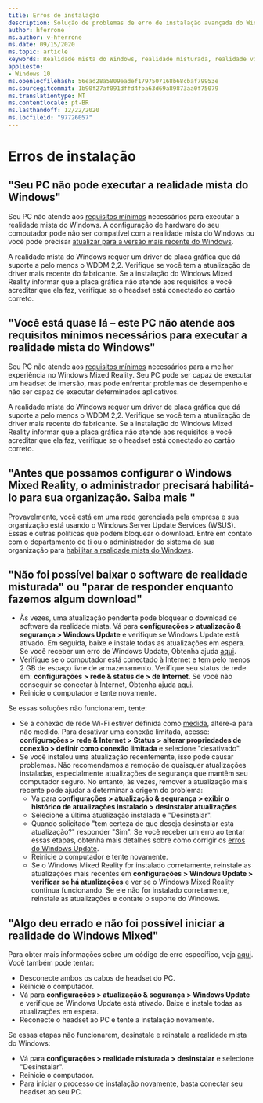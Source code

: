 ```yaml
---
title: Erros de instalação
description: Solução de problemas de erro de instalação avançada do Windows Mixed Reality que vai além da nossa documentação de suporte de consumidor padrão.
author: hferrone
ms.author: v-hferrone
ms.date: 09/15/2020
ms.topic: article
keywords: Realidade mista do Windows, realidade misturada, realidade virtual, VR, MR, solução de problemas, erros, ajuda, suporte, instalação
appliesto:
- Windows 10
ms.openlocfilehash: 56ead28a5809eadef1797507168b68cbaf79953e
ms.sourcegitcommit: 1b90f27af091dffd4fba63d69a89873aa0f75079
ms.translationtype: MT
ms.contentlocale: pt-BR
ms.lasthandoff: 12/22/2020
ms.locfileid: "97726057"
---
```

# <a name="installation-errors"></a>Erros de instalação

## <a name="your-pc-cant-run-windows-mixed-reality"></a>"Seu PC não pode executar a realidade mista do Windows"

Seu PC não atende aos [requisitos mínimos](https://support.microsoft.com/help/4039260/windows-10-mixed-reality-pc-hardware-guidelines) necessários para executar a realidade mista do Windows. A configuração de hardware do seu computador pode não ser compatível com a realidade mista do Windows ou você pode precisar [atualizar para a versão mais recente do Windows](https://support.microsoft.com/help/12373/windows-update-faq). 

A realidade mista do Windows requer um driver de placa gráfica que dá suporte a pelo menos o WDDM 2,2. Verifique se você tem a atualização de driver mais recente do fabricante. Se a instalação do Windows Mixed Reality informar que a placa gráfica não atende aos requisitos e você acreditar que ela faz, verifique se o headset está conectado ao cartão correto.

## <a name="youre-nearly-therethis-pc-doesnt-meet-the-minimum-requirements-needed-to-run-windows-mixed-reality"></a>"Você está quase lá – este PC não atende aos requisitos mínimos necessários para executar a realidade mista do Windows"

Seu PC não atende aos [requisitos mínimos](https://support.microsoft.com/help/4039260/windows-10-mixed-reality-pc-hardware-guidelines) necessários para a melhor experiência no Windows Mixed Reality. Seu PC pode ser capaz de executar um headset de imersão, mas pode enfrentar problemas de desempenho e não ser capaz de executar determinados aplicativos.

A realidade mista do Windows requer um driver de placa gráfica que dá suporte a pelo menos o WDDM 2,2. Verifique se você tem a atualização de driver mais recente do fabricante. Se a instalação do Windows Mixed Reality informar que a placa gráfica não atende aos requisitos e você acreditar que ela faz, verifique se o headset está conectado ao cartão correto.

## <a name="before-we-can-set-up-windows-mixed-reality-your-administrator-will-need-to-enable-it-for-your-organization-learn-more"></a>"Antes que possamos configurar o Windows Mixed Reality, o administrador precisará habilitá-lo para sua organização. Saiba mais "

Provavelmente, você está em uma rede gerenciada pela empresa e sua organização está usando o Windows Server Update Services (WSUS). Essas e outras políticas que podem bloquear o download. Entre em contato com o departamento de ti ou o administrador do sistema da sua organização para [habilitar a realidade mista do Windows](https://docs.microsoft.com/windows/application-management/manage-windows-mixed-reality#enable).

## <a name="we-couldnt-download-the-mixed-reality-software-or-hang-tight-while-we-do-some-downloading"></a>"Não foi possível baixar o software de realidade misturada" ou "parar de responder enquanto fazemos algum download"

* Às vezes, uma atualização pendente pode bloquear o download de software da realidade mista. Vá para **configurações > atualização & segurança > Windows Update** e verifique se Windows Update está ativado. Em seguida, baixe e instale todas as atualizações em espera. Se você receber um erro de Windows Update, Obtenha ajuda [aqui](https://support.microsoft.com/help/10164/fix-windows-update-errors).
* Verifique se o computador está conectado à Internet e tem pelo menos 2 GB de espaço livre de armazenamento. Verifique seu status de rede em: **configurações > rede & status de > de Internet**. Se você não conseguir se conectar à Internet, Obtenha ajuda [aqui](https://support.microsoft.com/help/10741/windows-10-fix-network-connection-issues).  
* Reinicie o computador e tente novamente. 

Se essas soluções não funcionarem, tente:
* Se a conexão de rede Wi-Fi estiver definida como [medida](https://support.microsoft.com//help/17452/windows-metered-internet-connections-faq), altere-a para não medido. Para desativar uma conexão limitada, acesse: **configurações > rede & Internet > Status > alterar propriedades de conexão > definir como conexão limitada** e selecione "desativado".  
* Se você instalou uma atualização recentemente, isso pode causar problemas. Não recomendamos a remoção de quaisquer atualizações instaladas, especialmente atualizações de segurança que mantêm seu computador seguro. No entanto, às vezes, remover a atualização mais recente pode ajudar a determinar a origem do problema: 
    * Vá para **configurações > atualização & segurança > exibir o histórico de atualizações instalado > desinstalar atualizações**
    * Selecione a última atualização instalada e "Desinstalar".
    * Quando solicitado "tem certeza de que deseja desinstalar esta atualização?" responder "Sim". Se você receber um erro ao tentar essas etapas, obtenha mais detalhes sobre como corrigir os [erros do Windows Update](https://support.microsoft.com//help/10164/fix-windows-update-errors). 
    * Reinicie o computador e tente novamente. 
    * Se o Windows Mixed Reality for instalado corretamente, reinstale as atualizações mais recentes em **configurações > Windows Update > verificar se há atualizações** e ver se o Windows Mixed Reality continua funcionando. Se ele não for instalado corretamente, reinstale as atualizações e contate o suporte do Windows. 

## <a name="something-went-wrong-and-we-couldnt-start-windows-mixed-reality"></a>"Algo deu errado e não foi possível iniciar a realidade do Windows Mixed"
Para obter mais informações sobre um código de erro específico, veja [aqui](error-codes.md). Você também pode tentar:

* Desconecte ambos os cabos de headset do PC.
* Reinicie o computador.
* Vá para **configurações > atualização & segurança > Windows Update** e verifique se Windows Update está ativado. Baixe e instale todas as atualizações em espera.
* Reconecte o headset ao PC e tente a instalação novamente.

Se essas etapas não funcionarem, desinstale e reinstale a realidade mista do Windows:
* Vá para **configurações > realidade misturada > desinstalar** e selecione "Desinstalar". 
* Reinicie o computador. 
* Para iniciar o processo de instalação novamente, basta conectar seu headset ao seu PC.
